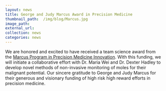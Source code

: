 ```yaml
---
layout: news
title: George and Judy Marcus Award in Precision Medicine
thumbnail_path:  /img/blog/Marcus.jpg
image_path: 
external_url:
collection: news
categories: news
---
```


We are honored and excited to have received a team science award from the [Marcus Program in Precision Medicine Innovation](http://support.ucsf.edu/news/bold-innovation-program-fast-tracks-precision-medicine-research). With this funding, we will initiate a collaborative effort with Dr. Maria Wei and Dr. Dexter Hadley to develop novel methods of non-invasive monitoring of moles for their malignant potential. Our sincere gratitude to George and Judy Marcus for their generous and visionary funding of high risk high reward efforts in precision medicine. 